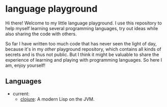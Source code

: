 # language playground

Hi there! Welcome to my little language playground. I use this
repository to help myself learning several programming languages, try
out ideas while also sharing the code with others.

So far I have written too much code that has never seen the light of
day, because it's in my *other* playground repository, which contains
all kinds of secrets and is thus not public. But I think it might be
valuable to share the experience of learning and playing with
programming languages. So here I am, enjoy yourself!

## Languages

* current:
    - [clojure](http://clojure.org): A modern Lisp on the JVM.
